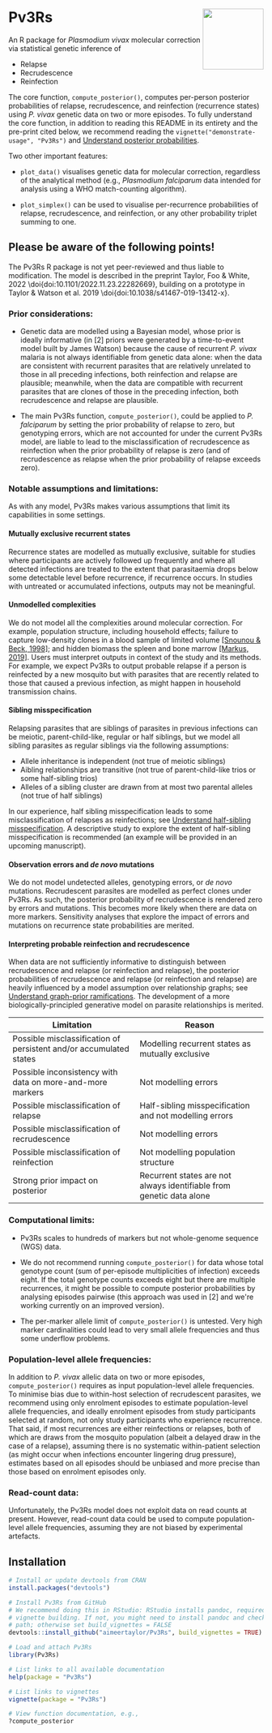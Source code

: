 # Pv3Rs <img src="man/figures/logo.png" align="right" alt="" width="120" />

An R package for *Plasmodium vivax* molecular correction via statistical genetic
inference of 

[//]: # (use same order as software note abstract)

- Relapse
- Recrudescence
- Reinfection

The core function, `compute_posterior()`, computes per-person posterior
probabilities of relapse, recrudescence, and reinfection (recurrence states)
using *P. vivax* genetic data on two or more episodes. To fully understand the
core function, in addition to reading this README in its entirety and the
pre-print cited below, we recommend reading the `vignette("demonstrate-usage",
"Pv3Rs")` and 
[Understand posterior probabilities](https://aimeertaylor.github.io/Pv3Rs/articles/posterior-probabilities.html).

Two other important features:

- `plot_data()` visualises genetic data for molecular
correction, regardless of the analytical method (e.g., *Plasmodium falciparum* 
data intended for analysis using a WHO match-counting algorithm).

- `plot_simplex()` can be used to visualise per-recurrence
probabilities of relapse, recrudescence, and reinfection, or any other
probability triplet summing to one.

## Please be aware of the following points!

The Pv3Rs R package is not yet peer-reviewed and thus liable to modification.
The model is described in the preprint 
Taylor, Foo & White, 2022 \doi{doi:10.1101/2022.11.23.22282669}, building on a prototype in 
Taylor & Watson et al. 2019 \doi{doi:10.1038/s41467-019-13412-x}.
### Prior considerations: 

- Genetic data are modelled using a Bayesian model, whose prior is ideally
informative (in [2] priors were generated by a time-to-event model
built by James Watson) because the cause of recurrent *P. vivax* malaria is not
always identifiable from genetic data alone: when the data are consistent with
recurrent parasites that are relatively unrelated to those in all preceding
infections, both reinfection and relapse are plausible; meanwhile, when the data
are compatible with recurrent parasites that are clones of those in the
preceding infection, both recrudescence and relapse are plausible.

- The main Pv3Rs function, `compute_posterior()`, could be applied to *P. falciparum* by setting the prior
probability of relapse to zero, but genotyping errors, which are not accounted
for under the current Pv3Rs model, are liable to lead to the misclassification
of recrudescence as reinfection when the prior probability of relapse is zero
(and of recrudescence as relapse when the prior probability of relapse exceeds
zero).

### Notable assumptions and limitations: 

As with any model, Pv3Rs makes various assumptions that limit its capabilities in
some settings.

#### Mutually exclusive recurrent states
Recurrence states are modelled as mutually exclusive, suitable for studies where 
participants are actively followed up frequently and where all detected 
infections are treated to the extent that parasitaemia drops 
below some detectable level before recurrence, if recurrence occurs.
In studies with untreated or accumulated infections, outputs may not
be meaningful.

#### Unmodelled complexities 
We do not model all the complexities around molecular correction. For example,
population structure, including household effects; failure to capture
low-density clones in a blood sample of limited volume
[[Snounou & Beck, 1998]](https://doi.org/10.1016/S0169-4758(98)01340-4); and 
hidden biomass the spleen and bone marrow
[[Markus, 2019]](https://doi.org/10.1016/j.pt.2019.08.009). Users must interpret
outputs in context of the study and its methods. For example, we expect Pv3Rs to
output probable relapse if a person is reinfected by a new mosquito but with
parasites that are recently related to those that caused a previous infection,
as might happen in household transmission chains.


#### Sibling misspecification
Relapsing parasites that are siblings of parasites in previous infections can be
meiotic, parent-child-like, regular or half siblings, but we model all sibling
parasites as regular siblings via the following assumptions: 

- Allele inheritance is independent (not true of meiotic siblings)
- Aibling relationships are transitive (not true of parent-child-like trios or some half-sibling trios)
- Alleles of a sibling cluster are drawn from at most two parental alleles (not true of half siblings)

In our experience, half sibling misspecification leads to some misclassification
of relapses as reinfections; see 
[Understand half-sibling misspecification](https://aimeertaylor.github.io/Pv3Rs/articles/half-siblings.pdf). 
A descriptive study to explore the extent of half-sibling misspecification is 
recommended (an example will be provided in an upcoming manuscript).

#### Observation errors and *de novo* mutations
We do not model undetected alleles, genotyping errors, or *de novo* mutations. 
Recrudescent parasites are modelled as perfect clones under Pv3Rs. As 
such, the posterior probability of recrudescence is rendered zero by errors and 
mutations. This becomes more likely when there are data on more markers. Sensitivity 
analyses that explore the impact of errors and mutations on recurrence state 
probabilities are merited.

#### Interpreting probable reinfection and recrudescence
When data are not sufficiently informative to distinguish between recrudescence
and relapse (or reinfection and relapse), the posterior probabilities of
recrudescence and relapse (or reinfection and relapse) are heavily influenced by
a model assumption over relationship graphs; see
[Understand graph-prior ramifications](https://aimeertaylor.github.io/Pv3Rs/articles/enumerate.pdf). 
The development of a more biologically-principled generative model on parasite 
relationships is merited.

Limitation | Reason
----------- | ------
Possible misclassification of persistent and/or accumulated states | Modelling recurrent states as mutually exclusive
Possible inconsistency with data on more-and-more markers | Not modelling errors
Possible misclassification of relapse | Half-sibling misspecification and not modelling errors
Possible misclassification of recrudescence | Not modelling errors
Possible misclassification of reinfection | Not modelling population structure
Strong prior impact on posterior | Recurrent states are not always identifiable from genetic data alone


### Computational limits:

- Pv3Rs scales to hundreds of markers but not whole-genome sequence (WGS) data.  

- We do not recommend running `compute_posterior()` for data whose total
genotype count (sum of per-episode multiplicities of infection) exceeds eight.
If the total genotype counts exceeds eight but there are multiple recurrences,
it might be possible to compute posterior probabilities by analysing episodes
pairwise (this approach was used in [2] and we're working currently on an
improved version).

- The per-marker allele limit of `compute_posterior()` is untested. 
Very high marker cardinalities could lead to very small allele frequencies and 
thus some underflow problems. 


### Population-level allele frequencies: 

In addition to *P. vivax* allelic data on two or more episodes,
`compute_posterior()` requires as input population-level allele frequencies. To
minimise bias due to within-host selection of recrudescent parasites, we
recommend using only enrolment episodes to estimate population-level allele
frequencies, and ideally enrolment episodes from study participants selected at
random, not only study participants who experience recurrence. That said, if
most recurrences are either reinfections or relapses, both of which are draws
from the mosquito population (albeit a delayed draw in the case of a relapse),
assuming there is no systematic within-patient selection (as might occur when
infections encounter lingering drug pressure), estimates based on all episodes
should be unbiased and more precise than those based on enrolment episodes only.

### Read-count data: 

Unfortunately, the Pv3Rs model does not exploit data on read counts at present.
However, read-count data could be used to compute population-level allele
frequencies, assuming they are not biased by experimental artefacts.


## Installation 

```r
# Install or update devtools from CRAN
install.packages("devtools")

# Install Pv3Rs from GitHub 
# We recommend doing this in RStudio: RStudio installs pandoc, required for
# vignette building. If not, you might need to install pandoc and check its
# path; otherwise set build_vignettes = FALSE
devtools::install_github("aimeertaylor/Pv3Rs", build_vignettes = TRUE)

# Load and attach Pv3Rs
library(Pv3Rs)

# List links to all available documentation
help(package = "Pv3Rs")

# List links to vignettes
vignette(package = "Pv3Rs")

# View function documentation, e.g., 
?compute_posterior
```
